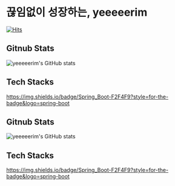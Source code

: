 # 끊임없이 성장하는, yeeeeerim
[![Hits](https://hits.seeyoufarm.com/api/count/incr/badge.svg?url=https%3A%2F%2Fgithub.com%2Fgjbae1212%2Fhit-counter&count_bg=%23C083AE&title_bg=%23555555&icon=fandom.svg&icon_color=%23E7E7E7&title=hits&edge_flat=false)](https://hits.seeyoufarm.com)
## Gitnub Stats
![yeeeeerim's GitHub stats](https://github-readme-stats.vercel.app/api?username=yeeeeerim)

## Tech Stacks
https://img.shields.io/badge/Spring_Boot-F2F4F9?style=for-the-badge&logo=spring-boot
## Gitnub Stats
![yeeeeerim's GitHub stats](https://github-readme-stats.vercel.app/api?username=yeeeeerim)

## Tech Stacks
https://img.shields.io/badge/Spring_Boot-F2F4F9?style=for-the-badge&logo=spring-boot
